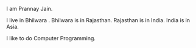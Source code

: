 I am Prannay Jain.

I live in Bhilwara .
Bhilwara is in Rajasthan.
Rajasthan is in India.
India is in Asia.

I like to do Computer Programming.
